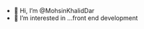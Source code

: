 - 👋 Hi, I’m @MohsinKhalidDar
- 👀 I’m interested in ...front end development
 
<!---
MohsinKhalidDar/MohsinKhalidDar is a ✨ special ✨ repository because its `README.md` (this file) appears on your GitHub profile.
You can click the Preview link to take a look at your changes.
--->
